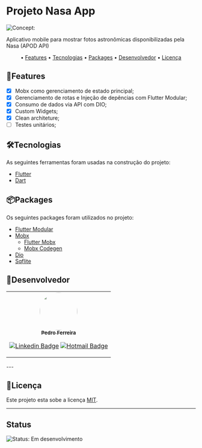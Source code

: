 # Projeto Nasa App

![Concept:](https://img.shields.io/badge/Concept-MVP-green)

Aplicativo mobile para mostrar fotos astronômicas disponibilizadas pela Nasa (APOD API)

<p align="center"> • 
 <a href="#features">Features</a> •
 <a href="#tecnologias">Tecnologias</a> • 
 <a href="#packages">Packages</a> • 
 <a href="#desenvolvedores">Desenvolvedor</a> •
 <a href="#licença">Licença</a>
</p>

## 🧩Features

- [x] Mobx como gerenciamento de estado principal;
- [x] Gerenciamento de rotas e Injeção de depências com Flutter Modular;
- [x] Consumo de dados via API com DIO;
- [x] Custom Widgets;
- [x] Clean architeture;
- [ ] Testes unitários;

## 🛠Tecnologias

As seguintes ferramentas foram usadas na construção do projeto:

- [Flutter](https://flutter.dev/)
- [Dart](https://dart.dev/)

## 📦Packages

Os seguintes packages foram utilizados no projeto:

- [Flutter Modular](https://pub.dev/packages?q=flutter_modular)
- [Mobx](https://pub.dev/packages/mobx)
  - [Flutter Mobx](https://pub.dev/packages/flutter_mobx)
  - [Mobx Codegen](https://pub.dev/packages/mobx_codegen)
- [Dio](https://pub.dev/packages/dio)
- [Sqflite](https://pub.dev/packages/sqflite)

## 📱Desenvolvedor

<table>
<tr>

<td>
<div align="center">
<a href="https://github.com/pedroenrre">
 <img style="border-radius: 50%;" src="https://media-exp1.licdn.com/dms/image/C4E03AQHPHYy0A_IJnw/profile-displayphoto-shrink_800_800/0/1544548714728?e=1655942400&v=beta&t=iAyuaelGr1QrDwl2Wa7KVld7FtJBJ_86iNUdCBWnf-Q" width="100px;" alt=""/>
 <br />
 <sub><b>Pedro Ferreira</b></sub></a> <a href="https://github.com/pedroenrre" title="Github"></a>
<p>

[![Linkedin Badge](https://img.shields.io/badge/-Pedro-blue?style=flat-square&logo=Linkedin&logoColor=white&link=https://www.linkedin.com/in/pedro-ferreira-a825758b/)](https://www.linkedin.com/in/pedro-ferreira-a825758b/)
[![Hotmail Badge](https://img.shields.io/badge/-Hotmail-0078D4?style=flat-square&logo=microsoft-outlook&logoColor=white&link=mailto:pedro_enrre@hotmail.com)](mailto:pedro_enrre@hotmail.com)

</div>
</td>

</tr>
</table>
---

## 📝Licença

Este projeto esta sobe a licença [MIT](./LICENSE).

---

## Status

![Status: Em desenvolvimento](https://img.shields.io/badge/Status-Em%20desenvolvimento-blue)

